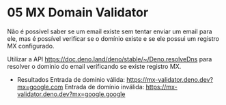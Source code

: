 # 05 MX Domain Validator

Não é possível saber se um email existe sem tentar enviar um email para ele, mas é possível verificar se o domínio existe e se ele possui um registro MX configurado.

Utilizar a API https://doc.deno.land/deno/stable/~/Deno.resolveDns para resolver o dominio do email verificando se existe registro MX.

* Resultados
Entrada de domínio válida: https://mx-validator.deno.dev?mx=google.com
Entrada de domínio inválida: https://mx-validator.deno.dev?mx=google.google